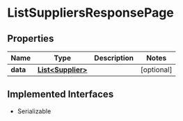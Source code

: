 

# ListSuppliersResponsePage


## Properties

Name | Type | Description | Notes
------------ | ------------- | ------------- | -------------
**data** | [**List&lt;Supplier&gt;**](Supplier.md) |  |  [optional]


## Implemented Interfaces

* Serializable


